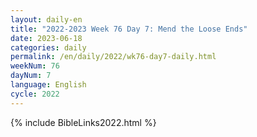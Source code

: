 ```yaml
---
layout: daily-en
title: "2022-2023 Week 76 Day 7: Mend the Loose Ends"
date: 2023-06-18
categories: daily
permalink: /en/daily/2022/wk76-day7-daily.html
weekNum: 76
dayNum: 7
language: English
cycle: 2022
---
```

{% include BibleLinks2022.html %} 
